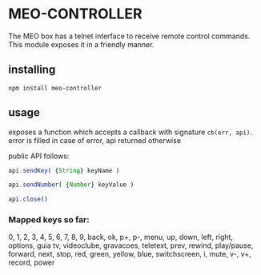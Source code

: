 # MEO-CONTROLLER

The MEO box has a telnet interface to receive remote control commands.  
This module exposes it in a friendly manner.


## installing

    npm install meo-controller


## usage

exposes a function which accepts a callback with signature `cb(err, api)`.  
error is filled in case of error, api returned otherwise

public API follows:

```javascript
api.sendKey( {String} keyName )
```

```javascript
api.sendNumber( {Number} keyValue )
```

```javascript
api.close()
```


### Mapped keys so far:

0, 1, 2, 3, 4, 5, 6, 7, 8, 9, back, ok, p+, p-, menu, up, down, left, right, options, guia tv, videoclube, gravacoes, teletext, prev, rewind, play/pause, forward, next, stop, red, green, yellow, blue, switchscreen, i, mute, v-, v+, record, power
